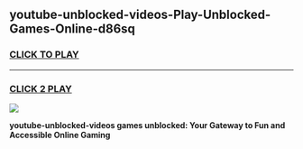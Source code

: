 
## youtube-unblocked-videos-Play-Unblocked-Games-Online-d86sq
<h3>
<a href="https://premium76.site?title=youtube-unblocked-videos&ref=25A">CLICK TO PLAY</a></h3>
<hr>

<h3>
<a href="https://premium76.site?title=youtube-unblocked-videos&ref=25A">CLICK 2 PLAY</a>
  
</h3>

<a href="https://premium76.site?title=youtube-unblocked-videos&ref=25A"><img src="https://clearcache.store/games.png"></a>


**youtube-unblocked-videos games unblocked: Your Gateway to Fun and Accessible Online Gaming**

